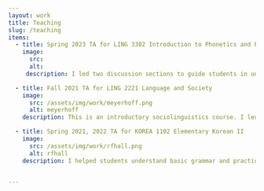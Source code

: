 ```yaml
---
layout: work
title: Teaching
slug: /teaching
items:
  - title: Spring 2023 TA for LING 3302 Introduction to Phonetics and Phonology
    image:
      src:
      alt:
     description: I led two discussion sections to guide students in understanding the fundamental concepts in phonetics and phonology. I reviewed class materials, prepared the students for labs, and held exam review sessions.

  - title: Fall 2021 TA for LING 2221 Language and Society
    image:
      src: /assets/img/work/meyerhoff.png
      alt: meyerhoff
    description: This is an introductory sociolinguistics course. I led two sections focusing on introducing theoretical and technical concepts to students who are new to linguistics, and led discussions on how social factors interact with linguistic phenomena. 

  - title: Spring 2021, 2022 TA for KOREA 1102 Elementary Korean II
    image:
      src: /assets/img/work/rfhall.png
      alt: rfhall
    description: I helped students understand basic grammar and practice speaking in Korean in an undergraduate language course. 


---
```


<br />
<br />
